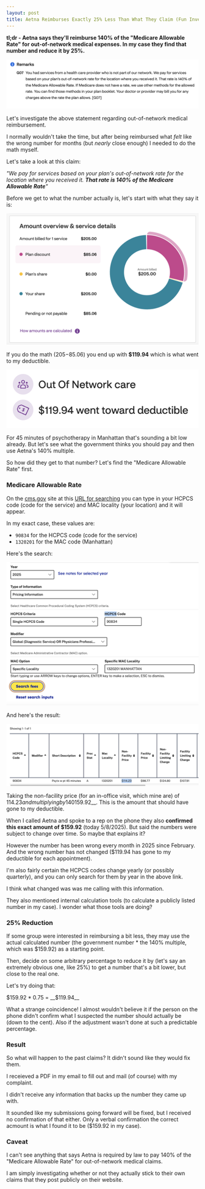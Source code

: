 ```yaml
---
layout: post
title: Aetna Reimburses Exactly 25% Less Than What They Claim (Fun Investigation)
---
```


__tl;dr - Aetna says they'll reimburse 140% of the "Medicare Allowable Rate" for out-of-network medical expenses. In my case they find that number and reduce it by 25%.__

![img](/img/140-claim.png)

Let's investigate the above statement regarding out-of-network medical reimbursement.

I normally wouldn't take the time, but after being reimbursed what _felt_ like the wrong number for months (but _nearly_ close enough) I needed to do the math myself.

Let's take a look at this claim:

_"We pay for services based on your plan's out-of-network rate for the location where you received it. __That rate is 140% of the Medicare Allowable Rate__"_

Before we get to what the number actually is, let's start with what they say it is:

![img](/img/aetna-breakdown.png)

If you do the math ($205-$85.06) you end up with __$119.94__ which is what went to my deductible. 

![deductible](/img/deductible.png)

For 45 minutes of psychotherapy in Manhattan that's sounding a bit low already. But let's see what the government thinks you should pay and then use Aetna's 140% multiple.

So how did they get to that number? Let's find the "Medicare Allowable Rate" first.

### Medicare Allowable Rate

On the [cms.gov](https://cms.gov) site at this [URL for searching](https://www.cms.gov/medicare/physician-fee-schedule/search?Y=0&T=0&HT=0&CT=2&H1=90834&C=97&M=1) you can type in your HCPCS code (code for the service) and MAC locality (your location) and it will appear.

In my exact case, these values are:
* `90834` for the HCPCS code (code for the service)
* `1320201` for the MAC code (Manhattan)

Here's the search:

![search](/img/cms-search.png)

And here's the result:

![result](/img/cms-result.png)

Taking the non-facility price (for an in-office visit, which mine are) of $114.23 and multiplying by 140% you end up with __$159.92__. This is the amount that should have gone to my deductible. 

When I called Aetna and spoke to a rep on the phone they also __confirmed this exact amount of $159.92__ (today 5/8/2025). But said the numbers were subject to change over time. So maybe that explains it?

However the number has been wrong every month in 2025 since February. And the wrong number has not changed ($119.94 has gone to my deductible for each appointment).

I'm also fairly certain the HCPCS codes change yearly (or possibly quarterly), and you can only search for them by year in the above link.

I think what changed was was me calling with this information.

They also mentioned internal calculation tools (to calculate a publicly listed number in my case). I wonder what those tools are doing?

### 25% Reduction

If some group were interested in reimbursing a bit less, they may use the actual calculated number (the government number * the 140% multiple, which was $159.92) as a starting point. 

Then, decide on some arbitrary percentage to reduce it by (let's say an extremely obvious one, like 25%) to get a number that's a bit lower, but close to the real one.

Let's try doing that:

$159.92 * 0.75 = __$119.94__

What a strange coincidence! I almost wouldn't believe it if the person on the phone didn't confirm what I suspected the number should actually be (down to the cent). Also if the adjustment wasn't done at such a predictable percentage.

### Result

So what will happen to the past claims? It didn't sound like they would fix them. 

I receieved a PDF in my email to fill out and mail (of course) with my complaint.

I didn't receive any information that backs up the number they came up with.

It sounded like my submissions going forward will be fixed, but I received no confirmation of that either. Only a verbal confirmation the correct acmount is what I found it to be ($159.92 in my case).

### Caveat

I can't see anything that says Aetna is required by law to pay 140% of the "Medicare Allowable Rate" for out-of-network medical claims. 

I am simply investigating whether or not they actually stick to their own claims that they post publicly on their website.